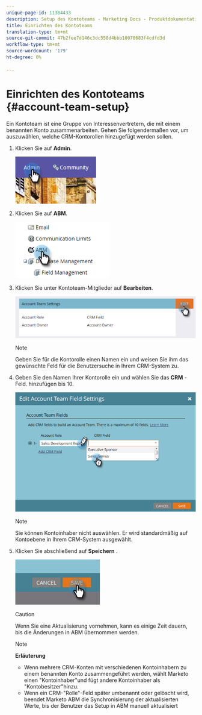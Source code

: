 ```yaml
---
unique-page-id: 11384433
description: Setup des Kontoteams - Marketing Docs - Produktdokumentation
title: Einrichten des Kontoteams
translation-type: tm+mt
source-git-commit: 47b2fee7d146c3dc558d4bbb10070683f4cdfd3d
workflow-type: tm+mt
source-wordcount: '179'
ht-degree: 0%

---
```



# Einrichten des Kontoteams {#account-team-setup}

Ein Kontoteam ist eine Gruppe von Interessenvertretern, die mit einem benannten Konto zusammenarbeiten. Gehen Sie folgendermaßen vor, um auszuwählen, welche CRM-Kontorollen hinzugefügt werden sollen.

1. Klicken Sie auf **Admin**.

   ![](assets/one-3.png)

1. Klicken Sie auf **ABM**.

   ![](assets/two-3.png)

1. Klicken Sie unter Kontoteam-Mitglieder auf **Bearbeiten**.

   ![](assets/3.png)

   >[!NOTE]
   >
   >Geben Sie für die Kontorolle einen Namen ein und weisen Sie ihm das gewünschte Feld für die Benutzersuche in Ihrem CRM-System zu.

1. Geben Sie den Namen Ihrer Kontorolle ein und wählen Sie das **CRM** -Feld. hinzufügen bis 10.

   ![](assets/four-2.png)

   >[!NOTE]
   >
   >Sie können Kontoinhaber nicht auswählen. Er wird standardmäßig auf Kontoebene in Ihrem CRM-System ausgewählt.

1. Klicken Sie abschließend auf **Speichern** .

   ![](assets/five-2.png)

   >[!CAUTION]
   >
   >Wenn Sie eine Aktualisierung vornehmen, kann es einige Zeit dauern, bis die Änderungen in ABM übernommen werden.

   >[!NOTE]
   >
   >**Erläuterung**
   >
   >    
   >    
   >    * Wenn mehrere CRM-Konten mit verschiedenen Kontoinhabern zu einem benannten Konto zusammengeführt werden, wählt Marketo einen &quot;Kontoinhaber&quot;und fügt andere Kontoinhaber als &quot;Kontobesitzer&quot;hinzu.
   >    * Wenn ein CRM-&quot;Rolle&quot;-Feld später umbenannt oder gelöscht wird, beendet Marketo ABM die Synchronisierung der aktualisierten Werte, bis der Benutzer das Setup in ABM manuell aktualisiert


